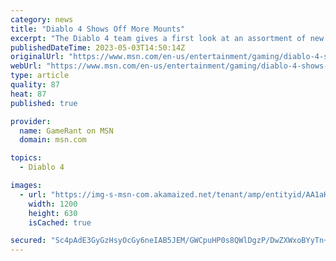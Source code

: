 ```yaml
---
category: news
title: "Diablo 4 Shows Off More Mounts"
excerpt: "The Diablo 4 team gives a first look at an assortment of new mounts, a key feature of traversal in the hotly anticipated action RPG."
publishedDateTime: 2023-05-03T14:50:14Z
originalUrl: "https://www.msn.com/en-us/entertainment/gaming/diablo-4-shows-off-more-mounts/ar-AA1aHsp2"
webUrl: "https://www.msn.com/en-us/entertainment/gaming/diablo-4-shows-off-more-mounts/ar-AA1aHsp2"
type: article
quality: 87
heat: 87
published: true

provider:
  name: GameRant on MSN
  domain: msn.com

topics:
  - Diablo 4

images:
  - url: "https://img-s-msn-com.akamaized.net/tenant/amp/entityid/AA1aHe7V.img?h=630&w=1200&m=6&q=60&o=t&l=f&f=jpg"
    width: 1200
    height: 630
    isCached: true

secured: "Sc4pAdE3GyGzHsyOcGy6neIAB5JEM/GWCpuHP0s8QWlDgzP/DwZXWxoBYyTn+UAwzsyJEDdi1ckpG/j+wlyGT1I9tpEHmRqPT8bQjJiAdR1hVnPhysYOKnplvkQoojf6qGfyk3Kjt8+25YUETonXzLqS3xM3C9fBMQbqf9itGUMRxYxuprmeXE63gna9w/XFIpBfKtBVg3Tr7u64NBjvIkIS2yY9mvZP19w4m0AXIni5Vs0hK4fPcrQ/HuM+//I/Lq+fu5ZgnQjdS2Q7WA9APmrpjxcrfa3fp03lSYunX2vtm16UAm8dm9n6SsYdtjZdry07c+NCPGRjcxPwzaWMIid3X72D+BenvW2K/RIoJhk=;l8tX4S3csxlb1+t3SK9YcQ=="
---
```


